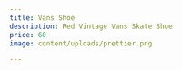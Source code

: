 ```yaml
---
title: Vans Shoe
description: Red Vintage Vans Skate Shoe
price: 60
image: content/uploads/prettier.png

---
```

